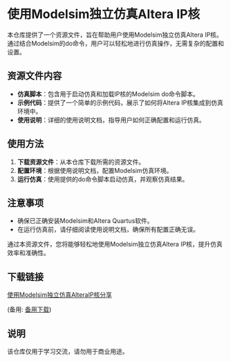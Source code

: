 # 使用Modelsim独立仿真Altera IP核

本仓库提供了一个资源文件，旨在帮助用户使用Modelsim独立仿真Altera IP核。通过结合Modelsim的do命令，用户可以轻松地进行仿真操作，无需复杂的配置和设置。

## 资源文件内容

- **仿真脚本**：包含用于启动仿真和加载IP核的Modelsim do命令脚本。
- **示例代码**：提供了一个简单的示例代码，展示了如何将Altera IP核集成到仿真环境中。
- **使用说明**：详细的使用说明文档，指导用户如何正确配置和运行仿真。

## 使用方法

1. **下载资源文件**：从本仓库下载所需的资源文件。
2. **配置环境**：根据使用说明文档，配置Modelsim仿真环境。
3. **运行仿真**：使用提供的do命令脚本启动仿真，并观察仿真结果。

## 注意事项

- 确保已正确安装Modelsim和Altera Quartus软件。
- 在运行仿真前，请仔细阅读使用说明文档，确保所有配置正确无误。

通过本资源文件，您将能够轻松地使用Modelsim独立仿真Altera IP核，提升仿真效率和准确性。

## 下载链接
[使用Modelsim独立仿真AlteraIP核分享](https://pan.quark.cn/s/4d20a74a73be) 

(备用: [备用下载](https://pan.baidu.com/s/1_wN08k30PkITMxCQ_omqrg?pwd=1234))

## 说明

该仓库仅用于学习交流，请勿用于商业用途。
